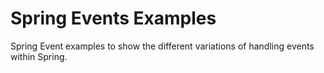 # Spring Events Examples
Spring Event examples to show the different variations of handling events within Spring.
